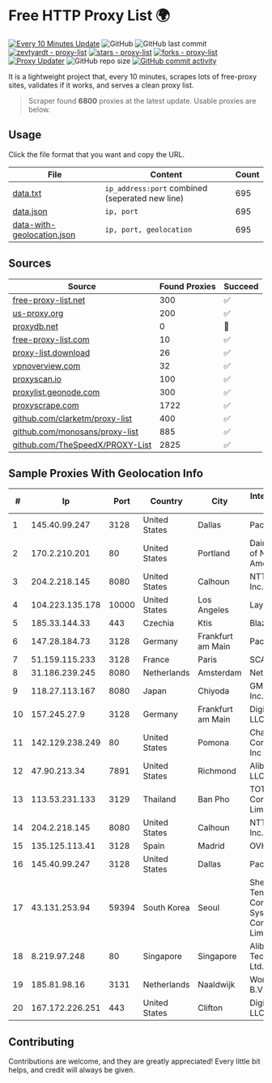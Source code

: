 
# Free HTTP Proxy List 🌍

[![Every 10 Minutes Update](https://github.com/mertguvencli/http-proxy-list/actions/workflows/main.yml/badge.svg?branch=main)](https://github.com/mertguvencli/http-proxy-list/actions/workflows/main.yml)
![GitHub](https://img.shields.io/github/license/mertguvencli/http-proxy-list)
![GitHub last commit](https://img.shields.io/github/last-commit/mertguvencli/http-proxy-list)
[![zevtyardt - proxy-list](https://img.shields.io/static/v1?label=zevtyardt&message=proxy-list&color=blue&logo=github)](https://github.com/zevtyardt/proxy-list "Go to GitHub repo")
[![stars - proxy-list](https://img.shields.io/github/stars/zevtyardt/proxy-list?style=social)](https://github.com/zevtyardt/proxy-list)
[![forks - proxy-list](https://img.shields.io/github/forks/zevtyardt/proxy-list?style=social)](https://github.com/zevtyardt/proxy-list)
[![Proxy Updater](https://github.com/zevtyardt/proxy-list/workflows/Proxy%20Updater/badge.svg)](https://github.com/zevtyardt/proxy-list/actions?query=workflow:"Proxy+Updater")
![GitHub repo size](https://img.shields.io/github/repo-size/zevtyardt/proxy-list)
[![GitHub commit activity](https://img.shields.io/github/commit-activity/m/zevtyardt/proxy-list?logo=commits)](https://github.com/zevtyardt/proxy-list/commits/main)

It is a lightweight project that, every 10 minutes, scrapes lots of free-proxy sites, validates if it works, and serves a clean proxy list.

> Scraper found **6800** proxies at the latest update. Usable proxies are below.

## Usage

Click the file format that you want and copy the URL.

|File|Content|Count|
|----|-------|-----|
|[data.txt](https://raw.githubusercontent.com/mertguvencli/http-proxy-list/main/proxy-list/data.txt)|`ip_address:port` combined (seperated new line)|695|
|[data.json](https://raw.githubusercontent.com/mertguvencli/http-proxy-list/main/proxy-list/data.json)|`ip, port`|695|
|[data-with-geolocation.json](https://raw.githubusercontent.com/mertguvencli/http-proxy-list/main/proxy-list/data-with-geolocation.json)|`ip, port, geolocation`|695|

## Sources

|Source|Found Proxies|Succeed|
|------|-------------|-------|
|[free-proxy-list.net](https://free-proxy-list.net)|300|✅|
|[us-proxy.org](https://www.us-proxy.org)|200|✅|
|[proxydb.net](http://proxydb.net)|0|🚫|
|[free-proxy-list.com](https://free-proxy-list.com/?page=&port=&type%5B%5D=http&type%5B%5D=https&up_time=0&search=Search)|10|✅|
|[proxy-list.download](https://www.proxy-list.download/HTTP)|26|✅|
|[vpnoverview.com](https://vpnoverview.com/privacy/anonymous-browsing/free-proxy-servers)|32|✅|
|[proxyscan.io](https://www.proxyscan.io)|100|✅|
|[proxylist.geonode.com](https://proxylist.geonode.com/api/proxy-list?limit=300&page=1&sort_by=lastChecked&sort_type=desc&protocols=http,https)|300|✅|
|[proxyscrape.com](https://api.proxyscrape.com/v2/?request=displayproxies&protocol=http&timeout=10000&country=all&ssl=all&anonymity=all)|1722|✅|
|[github.com/clarketm/proxy-list](https://raw.githubusercontent.com/clarketm/proxy-list/master/proxy-list-raw.txt)|400|✅|
|[github.com/monosans/proxy-list](https://raw.githubusercontent.com/monosans/proxy-list/main/proxies/http.txt)|885|✅|
|[github.com/TheSpeedX/PROXY-List](https://raw.githubusercontent.com/TheSpeedX/PROXY-List/master/http.txt)|2825|✅|


## Sample Proxies With Geolocation Info

|#|Ip|Port|Country|City|Internet Service Provider|
|-|--|----|-------|----|-------------------------|
|1|145.40.99.247|3128|United States|Dallas|Packet Host, Inc.|
|2|170.2.210.201|80|United States|Portland|Daimler Trucks of North America LLC|
|3|204.2.218.145|8080|United States|Calhoun|NTT America, Inc.|
|4|104.223.135.178|10000|United States|Los Angeles|LayerHost|
|5|185.33.144.33|443|Czechia|Ktis|BlazeArts Kft|
|6|147.28.184.73|3128|Germany|Frankfurt am Main|Packet Host, Inc.|
|7|51.159.115.233|3128|France|Paris|SCALEWAY|
|8|31.186.239.245|8080|Netherlands|Amsterdam|NetSkope Inc|
|9|118.27.113.167|8080|Japan|Chiyoda|GMO Internet, Inc.|
|10|157.245.27.9|3128|Germany|Frankfurt am Main|DigitalOcean, LLC|
|11|142.129.238.249|80|United States|Pomona|Charter Communications Inc|
|12|47.90.213.34|7891|United States|Richmond|Alibaba.com LLC|
|13|113.53.231.133|3129|Thailand|Ban Pho|TOT Public Company Limited|
|14|204.2.218.145|8080|United States|Calhoun|NTT America, Inc.|
|15|135.125.113.41|3128|Spain|Madrid|OVH SAS|
|16|145.40.99.247|3128|United States|Dallas|Packet Host, Inc.|
|17|43.131.253.94|59394|South Korea|Seoul|Shenzhen Tencent Computer Systems Company Limited|
|18|8.219.97.248|80|Singapore|Singapore|Alibaba (US) Technology Co., Ltd.|
|19|185.81.98.16|3131|Netherlands|Naaldwijk|WorldStream B.V.|
|20|167.172.226.251|443|United States|Clifton|DigitalOcean, LLC|



## Contributing

Contributions are welcome, and they are greatly appreciated! Every
little bit helps, and credit will always be given.

